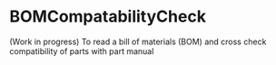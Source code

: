 # BOMCompatabilityCheck
(Work in progress) To read a bill of materials (BOM) and cross check compatibility of parts with part manual
